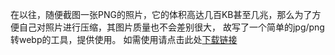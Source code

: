 在以往，随便截图一张PNG的照片，它的体积高达几百KB甚至几兆，那么为了方便自己对照片进行压缩，其图片质量也不会差别很大，
故写了一个简单的jpg/png转webp的工具，提供使用。
如需使用请点击此处[下载链接](https://github.com/Yikoutian1/photo-transfor-webp/tags)

